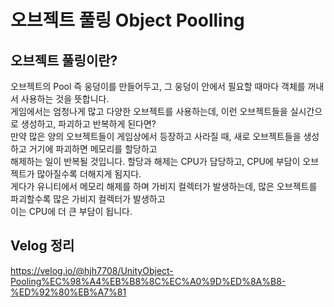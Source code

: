 # 오브젝트 풀링 Object Poolling
## 오브젝트 풀링이란?
오브젝트의 Pool 즉 웅덩이를 만들어두고, 그 웅덩이 안에서 필요할 때마다 객체를 꺼내서 사용하는 것을 뜻합니다.<br>
게임에서는 엄청나게 많고 다양한 오브젝트를 사용하는데, 이런 오브젝트들을 실시간으로 생성하고, 파괴하고 반복하게 된다면?<br>
만약 많은 양의 오브젝트들이 게임상에서 등장하고 사라질 때, 새로 오브젝트들을 생성하고 거기에 파괴하면 메모리를 할당하고<br>
해제하는 일이 반복될 것입니다. 할당과 해제는 CPU가 담당하고, CPU에 부담이 오브젝트가 많아질수록 더해지게 됨지다.<br>
게다가 유니티에서 메모리 해제를 하며 가비지 컬렉터가 발생하는데, 많은 오브젝트를 파괴할수록 많은 가비지 컬렉터가 발생하고<br>
이는 CPU에 더 큰 부담이 됩니다.<br>
## Velog 정리
https://velog.io/@hjh7708/UnityObject-Pooling%EC%98%A4%EB%B8%8C%EC%A0%9D%ED%8A%B8-%ED%92%80%EB%A7%81



